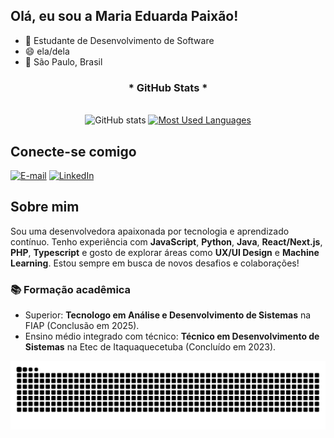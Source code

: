 ## Olá, eu sou a Maria Eduarda Paixão!
- 🎯 Estudante de Desenvolvimento de Software
- 😄 ela/dela
- 📍 São Paulo, Brasil

<div style="text-align: center;" align="center">
  <h3>* GitHub Stats *</h3>
  <br>
  <img src="https://github-readme-stats-git-masterrstaa-rickstaa.vercel.app/api?username=MariaEdPaixao&hide_title=true&show_icons=true&include_all_commits=false&count_private=true&line_height=25&hide=issues&bg_color=000&title_color=FF00F6&text_color=FFF&border_radius=3&border_color=36123c&icon_color=FF00F6&theme=jolly" alt="GitHub stats">

  <a href="https://github.com/MariaEdPaixao/github-readme-stats">
    <img src="https://github-readme-stats-git-masterrstaa-rickstaa.vercel.app/api/top-langs/?username=MariaEdPaixao&line_height=10&card_width=290&layout=compact&hide_title=false&count_private=true&langs_count=4&show_icons=true&title_color=FF00F6&hide=html,scss,less&bg_color=000&text_color=8B8B8B&border_radius=3&border_color=561760&count_private=true" alt="Most Used Languages">
  </a>
</div>


## Conecte-se comigo
[![E-mail](https://img.shields.io/badge/-Email-000?style=for-the-badge&logo=microsoft-outlook&logoColor=FF00F6&color:FFF)](mailto:mariaeduardaalvesdapaixao0807@gmail.com)
[![LinkedIn](https://img.shields.io/badge/-LinkedIn-000?style=for-the-badge&logo=linkedin&logoColor=FF00F6&color:FFF)](www.linkedin.com/in/maria-eduarda-alves-da-paixao-6267a1303)

## Sobre mim
Sou uma desenvolvedora apaixonada por tecnologia e aprendizado contínuo. Tenho experiência com **JavaScript**, **Python**, **Java**, **React/Next.js**, **PHP**, **Typescript** e gosto de explorar áreas como **UX/UI Design** e **Machine Learning**. Estou sempre em busca de novos desafios e colaborações!

### 📚 Formação acadêmica
- Superior: **Tecnologo em Análise e Desenvolvimento de Sistemas** na FIAP (Conclusão em 2025).
- Ensino médio integrado com técnico: **Técnico em Desenvolvimento de Sistemas** na Etec de Itaquaquecetuba (Concluído em 2023).
  

<picture align="center">
  <source media="(prefers-color-scheme: dark)" srcset="https://raw.githubusercontent.com/MariaEdPaixao/MariaEdPaixao/output/github-contribution-grid-snake-dark.svg">
  <source media="(prefers-color-scheme: light)" srcset="https://raw.githubusercontent.com/MariaEdPaixao/MariaEdPaixao/output/github-contribution-grid-snake-dark.svg">
  <img align="center" alt="github contribution grid snake animation" src="https://raw.githubusercontent.com/MariaEdPaixao/MariaEdPaixao/output/github-contribution-grid-snake.svg">
</picture>
